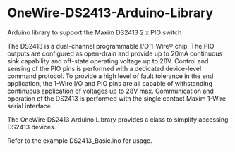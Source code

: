 # OneWire-DS2413-Arduino-Library

Arduino library to support the Maxim DS2413 2 x PIO switch

The DS2413 is a dual-channel programmable I/O 1-Wire® chip. 
The PIO outputs are configured as open-drain and provide up to 20mA continuous sink capability 
and off-state operating voltage up to 28V. Control and sensing of the PIO pins is performed 
with a dedicated device-level command protocol. To provide a high level of fault tolerance in 
the end application, the 1-Wire I/O and PIO pins are all capable of withstanding continuous 
application of voltages up to 28V max. Communication and operation of the DS2413 is performed 
with the single contact Maxim 1-Wire serial interface. 

The OneWire DS2413 Arduino Library provides a class to simplify accessing DS2413 devices. 

Refer to the example DS2413_Basic.ino for usage.
